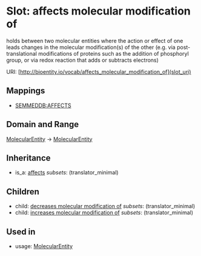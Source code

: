 # Slot: affects molecular modification of


holds between two molecular entities where the action or effect of one leads changes in the molecular modification(s) of the other (e.g. via post-translational modifications of proteins such as the addition of phosphoryl group, or via redox reaction that adds or subtracts electrons)

URI: [http://bioentity.io/vocab/affects_molecular_modification_of](slot_uri)
## Mappings

 * [SEMMEDDB:AFFECTS](http://purl.obolibrary.org/obo/SEMMEDDB_AFFECTS)
## Domain and Range

[MolecularEntity](MolecularEntity.md) -> [MolecularEntity](MolecularEntity.md)
## Inheritance

 *  is_a: [affects](affects.md) *subsets*: (translator_minimal)
## Children

 *  child: [decreases molecular modification of](decreases_molecular_modification_of.md) *subsets*: (translator_minimal)
 *  child: [increases molecular modification of](increases_molecular_modification_of.md) *subsets*: (translator_minimal)
## Used in

 *  usage: [MolecularEntity](MolecularEntity.md)
